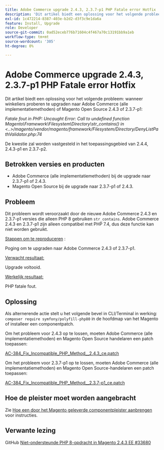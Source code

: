 ```yaml
---
title: Adobe Commerce upgrade 2.4.3, 2.3.7-p1 PHP Fatale error Hotfix
description: 'Dit artikel biedt een oplossing voor het volgende probleem: wanneer handelaren proberen te upgraden naar Adobe Commerce (alle implementatiemethoden) of Magento Open Source 2.4.3 of 2.3.7-p1:'
exl-id: 1c472214-8387-403e-b2d2-d3f3c9e1da6a
feature: Install, Upgrade
role: Developer
source-git-commit: 0ad52eceb776b71604c4f467a70c13191bb9a1eb
workflow-type: tm+mt
source-wordcount: '305'
ht-degree: 0%

---
```


# Adobe Commerce upgrade 2.4.3, 2.3.7-p1 PHP Fatale error Hotfix

Dit artikel biedt een oplossing voor het volgende probleem: wanneer winkeliers proberen te upgraden naar Adobe Commerce (alle implementatiemethoden) of Magento Open Source 2.4.3 of 2.3.7-p1:

*Fatale fout in PHP: Uncaught Error: Call to undefined function Magento\Framework\Filesystem\Directory\str_contains() in &lt;..>/magento/vendor/magento/framework/Filesystem/Directory/DenyListPathValidator.php:74*

De kwestie zal worden vastgesteld in het toepassingsgebied van 2.4.4, 2.4.3-p1 en 2.3.7-p2.

## Betrokken versies en producten

* Adobe Commerce (alle implementatiemethoden) bij de upgrade naar 2.3.7-p1 of 2.4.3.
* Magento Open Source bij de upgrade naar 2.3.7-p1 of 2.4.3.

## Probleem

Dit probleem wordt veroorzaakt door de nieuwe Adobe Commerce 2.4.3 en 2.3.7-p1 versies die alleen PHP 8 gebruiken `str_contains`. Adobe Commerce 2.4.3 en 2.3.7-p1 zijn alleen compatibel met PHP 7.4, dus deze functie kan niet worden gebruikt.

<u>Stappen om te reproduceren</u> :

Poging om te upgraden naar Adobe Commerce 2.4.3 of 2.3.7-p1.

<u>Verwacht resultaat:</u>

Upgrade voltooid.

<u>Werkelijk resultaat:</u>

PHP fatale fout.

## Oplossing

Als alternerende actie stelt u het volgende bevel in CLI/Terminal in werking: `composer require symfony/polyfill-php80` in de hoofdmap van het Magento of installeer een componentpatch.

Om het probleem voor 2.4.3 op te lossen, moeten Adobe Commerce (alle implementatiemethoden) en Magento Open Source handelaren een patch toepassen:

[AC-384_Fix_Incompatible_PHP_Method__2.4.3_ce.patch](assets/AC-384__Fix_Incompatible_PHP_Method__2.4.3_ce.patch.zip)

Om het probleem voor 2.3.7-p1 op te lossen, moeten Adobe Commerce (alle implementatiemethoden) en Magento Open Source-handelaren een patch toepassen:

[AC-384_Fix_Incompatible_PHP_Method__2.3.7-p1_ce.patch](assets/AC-384__Fix_Incompatible_PHP_Method__2.3.7-p1_ce.patch.zip)

## Hoe de pleister moet worden aangebracht

Zie [Hoe een door het Magento geleverde componentpleister aanbrengen](/help/how-to/general/how-to-apply-a-composer-patch-provided-by-magento.md) voor instructies.

## Verwante lezing

GitHub [Niet-ondersteunde PHP 8-opdracht in Magento 2.4.3 EE #33680](https://github.com/magento/magento2/issues/33680)
